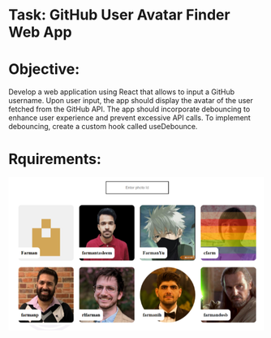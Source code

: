 # Task: GitHub User Avatar Finder Web App

# Objective:
Develop a web application using React that allows to input a GitHub username. Upon user input, the app should display the avatar of the user fetched from the GitHub API. The app should incorporate debouncing to enhance user experience and prevent excessive API calls. To implement debouncing, create a custom hook called useDebounce.

# Rquirements:
<img src="https://github.com/salmanshaikh18/GitHubUser_AvatarFinder_WebApp/blob/main/src/assets/requiements.png" alt='requirements'>